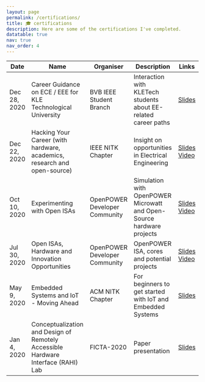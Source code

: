 ```yaml
---
layout: page
permalink: /certifications/
title: 🎓 certifications
description: Here are some of the certifications I've completed.
datatable: true
nav: true
nav_order: 4
---
```


<div class="datatable-begin"></div>

Date | Name | Organiser | Description | Links
---- | ---- | --------- | ----------- | -----
Dec 28, 2020 | Career Guidance on ECE / EEE for KLE Technological University | BVB IEEE Student Branch | Interaction with KLETech students about EE-related career paths | [Slides](/assets/pdf/slides/2020dec_28_bvbieee_career.pdf)
Dec 22, 2020 | Hacking Your Career (with hardware, academics, research and open-source) | IEEE NITK Chapter | Insight on opportunities in Electrical Engineering | [Slides](/assets/pdf/slides/2020dec_22_ieee_insight.pdf) <br> [Video](https://youtu.be/D4BBHsh62rg?t=194)
Oct 10, 2020 | Experimenting with Open ISAs | OpenPOWER Developer Community | Simulation with OpenPOWER Microwatt and Open-Source hardware projects | [Slides](/assets/pdf/slides/2020oct_10_openpower.pdf) <br> [Video](https://www.youtube.com/watch?v=nejEA15xTnU&feature=youtu.be)
Jul 30, 2020 | Open ISAs, Hardware and Innovation Opportunities | OpenPOWER Developer Community | OpenPOWER ISA, cores and potential projects | [Slides](/assets/pdf/slides/2020jul_30_openpower.pdf) <br> [Video](https://youtu.be/5UveNHW_Zi0?t=2077)
May 9, 2020 | Embedded Systems and IoT - Moving Ahead | ACM NITK Chapter | For beginners to get started with IoT and Embedded Systems | [Slides](/assets/pdf/slides/2020may_9_emsys.pdf)
Jan 4, 2020 | Conceptualization and Design of Remotely Accessible Hardware Interface (RAHI) Lab | FICTA-2020 | Paper presentation | [Slides](/assets/pdf/slides/2020jan_4_ficta.pdf)

<div class="datatable-end"></div>
